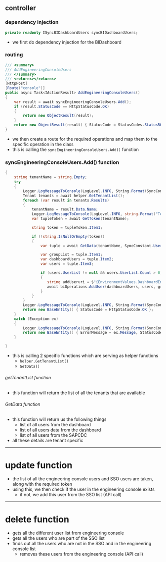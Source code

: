 ## controller
### dependency injection
```C#
private readonly ISyncBIDashboardUsers syncBIDashboardUsers;
```
- we first do dependency injection for the BIDashboard

### routing
```c#
/// <summary>
/// AddEngineeringConsoleUsers
/// </summary>
/// <returns></returns>
[HttpPost]
[Route("console")]
public async Task<IActionResult> AddEngineeringConsoleUsers()
{
	var result = await syncEngineeringConsoleUsers.Add();
	if (result.StatusCode == HttpStatusCode.OK)
	{
		return new ObjectResult(result);
	}
	return new ObjectResult(result) { StatusCode = StatusCodes.Status500InternalServerError };
}
```
- we then create a route for the required operations and map them to the specific operation in the class
- this is calling the `syncEngineeringConsoleUsers.Add()` function

### syncEngineeringConsoleUsers.Add() function
```C#
{
	string tenantName = string.Empty;
	try
	{
		Logger.LogMessageToConsole(LogLevel.INFO, String.Format(SyncConstant.SYNC_START_MESSAGE, SyncConstant.UserAddOpertaion, tenantName, SyncConstant.DASHBOARD_APP_NAME), System.DateTime.UtcNow.ToString());
		Tenant tenants = await helper.GetTenantList();
		foreach (var result in tenants.Results)
		{
			tenantName = result.Data.Name;
			Logger.LogMessageToConsole(LogLevel.INFO, string.Format("Tenant For loop Entered, TenantName:{0}, ApplicationName:{1} ", tenantName, SyncConstant.DASHBOARD_APP_NAME), System.DateTime.UtcNow.ToString());
			var tupleToken = await GetToken(tenantName);

			string token = tupleToken.Item1;

			if (!string.IsNullOrEmpty(token))
			{
				var tuple = await GetData(tenantName, SyncConstant.UserAddOpertaion, token);

				var groupList = tuple.Item1;
				var dashboardUsers = tuple.Item2;
				var users = tuple.Item3;

				if (users.UserList != null && users.UserList.Count > 0)
				{
				   string addUseruri = $"{EnvironmentValues.DashboardEndPoint}{tenantName}/{EnvironmentValues.DashboardEndPointVersion}/users";
				   await biOperations.AddUser(dashboardUsers, users, groupList, addUseruri, SyncConstant.DASHBOARD_APP_NAME, tenantName, token);
				}
			}
		}
		Logger.LogMessageToConsole(LogLevel.INFO, String.Format(SyncConstant.SYNC_COMPLETED_MESSAGE, SyncConstant.UserAddOpertaion, tenantName, SyncConstant.DASHBOARD_APP_NAME), System.DateTime.UtcNow.ToString());
		return new BaseEntity() { StatusCode = HttpStatusCode.OK };
	}
	catch (Exception ex)
	{
		Logger.LogMessageToConsole(LogLevel.INFO, String.Format(SyncConstant.SYNC_COMPLETED_ERROR_MESSAGE, SyncConstant.UserAddOpertaion, tenantName, SyncConstant.DASHBOARD_APP_NAME, ex.Message), System.DateTime.UtcNow.ToString(), ex.ToString());
		return new BaseEntity() { ErrorMessage = ex.Message, StatusCode = HttpStatusCode.InternalServerError };
	}

}
```
- this is calling 2 specific functions which are serving as helper functions
	- `helper.GetTenantList()`
	- `GetData()`

###### getTenantList function
- this function will return the list of all the tenants that are available
###### GetData function
- this function will return us the following things
	- list of all users from the dashboard
	- list of all users data from the dashboard
	- list of all users from the SAPCDC
- all these details are tenant specific

---
# update function
- the list of all the engineering console users and SSO users are taken, along with the required token
- using this, we then check if the user in the engineering console exists
	- if not, we add this user from the SSO list (API call)

---
# delete function
- gets all the different user list from engineering console
- gets all the users who are part of the SSO list
- finds out all the users who are not in the SSO and in the engineering console list
	- removes these users from the engineering console (API call)
